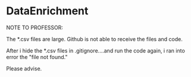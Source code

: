 # DataEnrichment

NOTE TO PROFESSOR:

The *.csv files are large. Github is not able to receive the files and code.

After i hide the *.csv files in .gitignore....and run the code again, i ran into error the "file not found."

Please advise.
